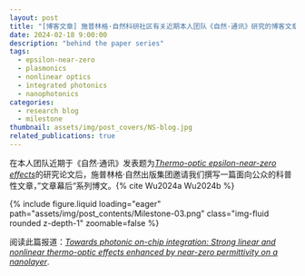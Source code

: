 ```yaml
---
layout: post
title: "[博客文章] 施普林格·自然科研社区有关近期本人团队《自然·通讯》研究的博客文章报道"
date: 2024-02-18 9:00:00
description: "behind the paper series"
tags:
  - epsilon-near-zero
  - plasmonics
  - nonlinear optics
  - integrated photonics
  - nanophotonics
categories:
  - research blog
  - milestone
thumbnail: assets/img/post_covers/NS-blog.jpg
related_publications: true
---
```


在本人团队近期于《自然·通讯》发表题为[_Thermo-optic epsilon-near-zero effects_](https://www.nature.com/articles/s41467-024-45054-z)的研究论文后，施普林格·自然出版集团邀请我们撰写一篇面向公众的科普性文章，”文章幕后“系列博文。{% cite Wu2024a Wu2024b %}

<div class="row mt-3">
    <div class="col-6 mt-3 mt-md-0">
        {% include figure.liquid loading="eager" path="assets/img/post_contents/Milestone-03.png" class="img-fluid rounded z-depth-1" zoomable=false %}
    </div>
</div>

阅读此篇报道：[_Towards photonic on-chip integration: Strong linear and nonlinear thermo-optic effects enhanced by near-zero permittivity on a nanolayer_](https://communities.springernature.com/posts/towards-photonic-on-chip-integration-strong-linear-and-nonlinear-thermo-optic-effects-enhanced-by-near-zero-permittivity-on-a-nanolayer).
